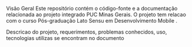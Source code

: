 Visão Geral
Este repositório contém o código-fonte e a documentação relacionada ao projeto integrado PUC Minas Gerais. O projeto tem relacao com o curso Pós-graduação Lato Sensu em Desenvolvimento Mobile .

Descricao do projeto, requerimentos, problemas conhecidos, uso, tecnologias utilizas se encontram no documento 

 
